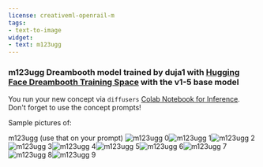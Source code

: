 ```yaml
---
license: creativeml-openrail-m
tags:
- text-to-image
widget:
- text: m123ugg
---
```

### m123ugg Dreambooth model trained by duja1 with [Hugging Face Dreambooth Training Space](https://huggingface.co/spaces/multimodalart/dreambooth-training) with the v1-5 base model

You run your new concept via `diffusers` [Colab Notebook for Inference](https://colab.research.google.com/github/huggingface/notebooks/blob/main/diffusers/sd_dreambooth_inference.ipynb). Don't forget to use the concept prompts! 

Sample pictures of:
  
  
  
  
  
  
  
  
  
m123ugg (use that on your prompt) 
![m123ugg 0](https://huggingface.co/duja1/m123ugg/resolve/main/concept_images/m123ugg_%281%29.jpg)![m123ugg 1](https://huggingface.co/duja1/m123ugg/resolve/main/concept_images/m123ugg_%282%29.jpg)![m123ugg 2](https://huggingface.co/duja1/m123ugg/resolve/main/concept_images/m123ugg_%283%29.jpg)![m123ugg 3](https://huggingface.co/duja1/m123ugg/resolve/main/concept_images/m123ugg_%284%29.jpg)![m123ugg 4](https://huggingface.co/duja1/m123ugg/resolve/main/concept_images/m123ugg_%285%29.jpg)![m123ugg 5](https://huggingface.co/duja1/m123ugg/resolve/main/concept_images/m123ugg_%286%29.jpg)![m123ugg 6](https://huggingface.co/duja1/m123ugg/resolve/main/concept_images/m123ugg_%287%29.jpg)![m123ugg 7](https://huggingface.co/duja1/m123ugg/resolve/main/concept_images/m123ugg_%288%29.jpg)![m123ugg 8](https://huggingface.co/duja1/m123ugg/resolve/main/concept_images/m123ugg_%289%29.jpg)![m123ugg 9](https://huggingface.co/duja1/m123ugg/resolve/main/concept_images/m123ugg_%2810%29.jpg)
